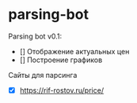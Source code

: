 # parsing-bot

Parsing bot v0.1:
- [] Отображение актуальных цен
- [] Построение графиков

Сайты для парсинга
- [X] https://rif-rostov.ru/price/
